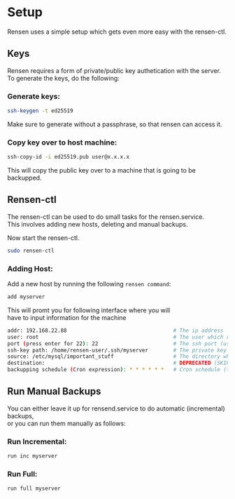 # Setup

Rensen uses a simple setup which gets even more easy with the rensen-ctl.

## Keys

Rensen requires a form of private/public key authetication with the server.    
To generate the keys, do the following:   
   
### Generate keys: 
```bash
ssh-keygen -t ed25519
```
Make sure to generate without a passphrase, so that rensen can access it.

### Copy key over to host machine:
```bash
ssh-copy-id -i ed25519.pub user@x.x.x.x
```
This will copy the public key over to a machine that is going to be backupped.

## Rensen-ctl

The rensen-ctl can be used to do small tasks for the rensen.service.   
This involves adding new hosts, deleting and manual backups.

Now start the rensen-ctl.

```bash
sudo rensen-ctl
```

### Adding Host:

Add a new host by running the following `rensen command`:

```bash
add myserver
```
This will promt you for following interface where you will    
have to input information for the machine

```bash
addr: 192.168.22.88                                  # The ip address
user: root                                           # The user which rensen will use to backup
port (press enter for 22): 22                        # The ssh port (usually 22)
ssh-key path: /home/rensen-user/.ssh/myserver        # The private key 
source: /etc/mysql/important_stuff                   # The directory which is going to be backupped
destination:                                         # DEPRECATED (SKIP)
backupping schedule (Cron expression): * * * * * *   # Cron schedule (the schedule which rensend.service is follow for automatic backups)
```

## Run Manual Backups

You can either leave it up for rensend.service to do automatic (incremental) backups,     
or you can run them manually as follows:

### Run Incremental:
```bash
run inc myserver
```

### Run Full:
```bash
run full myserver
```




